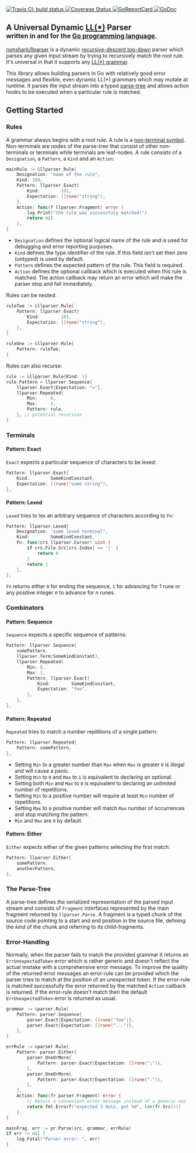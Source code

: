 <a href="https://travis-ci.org/romshark/llparser">
    <img src="https://travis-ci.org/romshark/llparser.svg?branch=master" alt="Travis CI: build status">
</a>
<a href='https://coveralls.io/github/romshark/llparser'>
    <img src='https://coveralls.io/repos/github/romshark/llparser/badge.svg' alt='Coverage Status' />
</a>
<a href="https://goreportcard.com/report/github.com/romshark/llparser">
    <img src="https://goreportcard.com/badge/github.com/romshark/llparser" alt="GoReportCard">
</a>
<a href="https://godoc.org/github.com/romshark/llparser">
    <img src="https://godoc.org/github.com/romshark/llparser?status.svg" alt="GoDoc">
</a>

<h2>
    <span>A Universal Dynamic <a href="https://en.wikipedia.org/wiki/LL_parser">LL(*)</a> Parser</span>
    <br>
    <sub>written in and for the <a href="https://golang.org/">Go programming language</a>.</sub>
</h2>

[romshark/llparser](https://github.com/romshark/llparser) is a dynamic [recursive-descent top-down](https://en.wikipedia.org/wiki/Recursive_descent_parser) parser which parses any given input stream by trying to recursively match the root rule.
It's universal in that it supports any [LL(*) grammar](https://en.wikipedia.org/wiki/LL_grammar).

This library allows building parsers in Go with relatively good error messages and flexible, even dynamic LL(*) grammars which may mutate at runtime. It parses the input stream into a typed [parse-tree](https://en.wikipedia.org/wiki/Parse_tree) and allows action hooks to be executed when a particular rule is matched.

## Getting Started

### Rules

A grammar always begins with a root rule. A rule is a [non-terminal symbol](https://en.wikipedia.org/wiki/Terminal_and_nonterminal_symbols#Nonterminal_symbols). Non-terminals are nodes of the parse-tree that consist of other non-terminals or terminals while terminals are leaf-nodes. A rule consists of a `Designation`, a `Pattern`, a `Kind` and an `Action`:

```go
mainRule := &llparser.Rule{
    Designation: "name of the rule",
    Kind: 100,
    Pattern: llparser.Exact{
        Kind:        101,
        Expectation: []rune("string"),
    },
    Action: func(f llparser.Fragment) error {
        log.Print("the rule was successfuly matched!")
        return nil
    },
}
```

- `Designation` defines the optional logical name of the rule and is used for debugging and error reporting purposes.
- `Kind` defines the type identifier of the rule. If this field isn't set then zero (untyped) is used by default.
- `Pattern` defines the expected pattern of the rule. This field is required.
- `Action` defines the optional callback which is executed when this rule is matched. The action callback may return an error which will make the parser stop and fail immediately.

Rules can be nested:

```go
ruleTwo := &llparser.Rule{
    Pattern: llparser.Exact{
        Kind:        101,
        Expectation: []rune("string"),
    },
}

ruleOne := &llparser.Rule{
    Pattern: ruleTwo,
}
```

Rules can also recurse:

```go
rule := &llparser.Rule{Kind: 1}
rule.Pattern = llparser.Sequence{
    llparser.Exact{Expectation: "="},
    llparser.Repeated{
        Min:     0,
        Max:     1,
        Pattern: rule,
    }, // potential recursion
}
```

### Terminals

#### Pattern: Exact

`Exact` expects a particular sequence of characters to be lexed:

```go
Pattern: llparser.Exact{
    Kind:        SomeKindConstant,
    Expectation: []rune("some string"),
},
```

#### Pattern: Lexed

`Lexed` tries to lex an arbitrary sequence of characters according to `Fn`:

```go
Pattern: llparser.Lexed{
    Designation: "some lexed terminal",
    Kind:        SomeKindConstant,
    Fn: func(crs llparser.Cursor) uint {
        if crs.File.Src[crs.Index] == '|' {
            return 0
        }
        return 1
    },
},
```

`Fn` returns either `0` for ending the sequence, `1` for advancing for 1 rune or any positive integer _n_ to advance for _n_ runes.

### Combinators

#### Pattern: Sequence

`Sequence` expects a specific sequence of patterns:

```go
Pattern: llparser.Sequence{
    somePattern,
    llparser.Term(SomeKindConstant),
    llparser.Repeated{
        Min: 0,
        Max: 1,
        Pattern: llparser.Exact{
            Kind:        SomeKindConstant,
            Expectation: "foo",
        },
    },
},
```

#### Pattern: Repeated

`Repeated` tries to match a number repititions of a single pattern:

```go
Pattern: llparser.Repeated{
    Pattern: somePattern,
},
```

- Setting `Min` to a greater number than `Max` when `Max` is greater `0` is illegal and will cause a panic.
- Setting `Min` to `0` and `Max` to `1` is equivalent to declaring an optional.
- Setting both `Min` and `Max` to `0` is equivalent to declaring an unlimited number of repetitions.
- Setting `Min` to a positive number will require at least `Min` number of repetitions.
- Setting `Max` to a positive number will match `Max` number of occurrences and stop matching the pattern.
- `Min` and `Max` are `0` by default.

#### Pattern: Either

`Either` expects either of the given patterns selecting the first match:

```go
Pattern: llparser.Either{
    somePattern,
    anotherPattern,
},
```

### The Parse-Tree

A parse-tree defines the serialized representation of the parsed input stream and consists of `Fragment` interfaces represented by the main fragment returned by `llparser.Parse`. A fragment is a typed chunk of the source code pointing to a start and end position in the source file, defining the *kind* of the chunk and referring to its child-fragments.

### Error-Handling

Normally, when the parser fails to match the provided grammar it returns an
`ErrUnexpectedToken` error which is rather generic and doesn't reflect the actual
mistake with a comprehensive error message. To improve the quality of the returned
error messages an error-rule can be provided which the parser tries to match at
the position of an unexpected token. If the error-rule is matched successfully
the error returned by the matched `Action` callback is returned. If the error-rule
doesn't match then the default `ErrUnexpectedToken` error is returned as usual.

```go
grammar := &parser.Rule{
    Pattern: parser.Sequence{
        parser.Exact{Expectation: []rune("foo")},
        parser.Exact{Expectation: []rune("...")},
    },
}

errRule := &parser.Rule{
    Pattern: parser.Either{
        parser.OneOrMore{
            Pattern: parser.Exact{Expectation: []rune(";")},
        },
        parser.OneOrMore{
            Pattern: parser.Exact{Expectation: []rune(".")},
        },
    },
    Action: func(fr parser.Fragment) error {
        // Return a convenient error message instead of a generic one
        return fmt.Errorf("expected 3 dots, got %d", len(fr.Src()))
    },
}

mainFrag, err := pr.Parse(src, grammar, errRule)
if err != nil {
    log.Fatal("Parser error: ", err)
}
```

